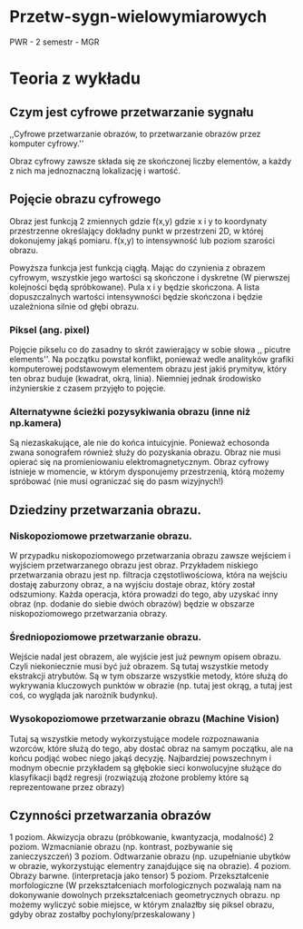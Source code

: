# Przetw-sygn-wielowymiarowych
 PWR - 2 semestr - MGR


# Teoria z wykładu

## Czym jest cyfrowe przetwarzanie sygnału 


,,Cyfrowe przetwarzanie obrazów, to przetwarzanie obrazów przez komputer cyfrowy.''

Obraz cyfrowy zawsze składa się ze skończonej liczby elementów, a każdy z nich ma jednoznaczną lokalizację i wartość.


## Pojęcie obrazu cyfrowego

Obraz jest funkcją 2 zmiennych gdzie f(x,y) gdzie x i y to koordynaty przestrzenne określający dokładny punkt w przestrzeni 2D, w której dokonujemy jakąś pomiaru. f(x,y) to intensywność lub poziom szarości obrazu.

Powyższa funkcja jest funkcją ciągłą. Mając do czynienia z obrazem cyfrowym, wszystkie jego wartości są skończone i dyskretne (W pierwszej kolejności będą spróbkowane). Pula x i y będzie skończona. A lista dopuszczalnych wartości intensywności będzie skończona i będzie uzależniona silnie od głębi obrazu.

### Piksel (ang. pixel)
Pojęcie pikselu co do zasadny to skrót zawierający w sobie słowa ,, picutre elements''. Na początku powstał konflikt, ponieważ wedle analityków grafiki komputerowej podstawowym elementem obrazu jest jakiś prymityw, który ten obraz buduje (kwadrat, okrą, linia). Niemniej jednak środowisko inżynierskie z czasem przyjęło to pojęcie.


###  Alternatywne ścieżki pozysykiwania obrazu (inne niż np.kamera)

Są niezaskakujące, ale nie do końca intuicyjnie. Ponieważ echosonda zwana sonografem również służy do pozyskania obrazu. Obraz nie musi opierać się na promieniowaniu elektromagnetycznym. Obraz cyfrowy istnieje w momencie, w którym dysponujemy przestrzenią, którą możemy spróbować (nie musi ograniczać się do pasm wizyjnych!)

## Dziedziny przetwarzania obrazu.

### Niskopoziomowe przetwarzanie obrazu.
W przypadku niskopoziomowego przetwarzania obrazu zawsze wejściem i wyjściem przetwarzanego obrazu jest obraz. Przykładem niskiego przetwarzania obrazu jest np. filtracja częstotliwościowa, która na wejściu dostaję zaburzony obraz, a na wyjściu dostaje obraz, który został odszumiony. Każda operacja, która prowadzi do tego, aby uzyskać inny obraz (np. dodanie do siebie dwóch obrazów) będzie w obszarze niskopoziomowego przetwarzania obrazy.


### Średniopoziomowe przetwarzanie obrazu.

Wejście nadal jest obrazem, ale wyjście jest już pewnym opisem obrazu. Czyli niekoniecznie musi być już obrazem. Są tutaj wszystkie metody ekstrakcji atrybutów. Są w tym obszarze wszystkie metody, które służą do wykrywania kluczowych punktów w obrazie (np. tutaj jest okrąg, a tutaj jest coś, co wygląda jak narożnik budynku).


### Wysokopoziomowe przetwarzanie obrazu (Machine Vision)

Tutaj są wszystkie metody wykorzystujące modele rozpoznawania wzorców, które służą do tego, aby dostać obraz na samym początku, ale na końcu podjąć wobec niego jakąś decyzję. Najbardziej powszechnym i modnym obecnie przykładem są głębokie sieci konwolucyjne służące do klasyfikacji bądź regresji (rozwiązują złożone problemy które są reprezentowane przez obrazy)

## Czynności przetwarzania obrazów

1 poziom. Akwizycja obrazu (próbkowanie, kwantyzacja, modalność)
2 poziom. Wzmacnianie obrazu (np. kontrast, pozbywanie się zanieczyszczeń)
3 poziom. Odtwarzanie obrazu (np. uzupełnianie ubytków w obrazie, wykorzystując elementry zanajdujące się na obrazie).
4 poziom. Obrazy barwne. (interpretacja jako tensor)
5 poziom. Przekształcenie morfologiczne (W przekształceniach morfologicznych pozwalają nam na dokonywanie dowolnych przekształceniach geometrycznych obrazu. np możemy wyliczyć sobie miejsce, w którym znalazłby się piksel obrazu, gdyby obraz zostałby pochylony/przeskalowany )






